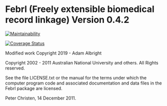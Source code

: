 # Febrl (Freely extensible biomedical record linkage) Version 0.4.2

[![Maintainability](https://api.codeclimate.com/v1/badges/1ed6180c9c07098bdd91/maintainability)](https://codeclimate.com/github/Rehket/FEBRL/maintainability)

[![Coverage Status](https://coveralls.io/repos/gitlab/Rehket/febrl/badge.svg)](https://coveralls.io/gitlab/Rehket/febrl)

Modified work Copyright 2019 - Adam Albright 

Copyright 2002 - 2011 Australian National University and others.
All Rights reserved.

See the file LICENSE.txt or the manual for the terms under which
the computer program code and associated documentation and data files
in the Febrl package are licensed.


Peter Christen, 14 December 2011.

